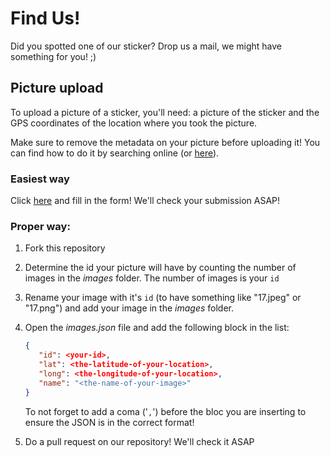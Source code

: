 # Find Us!

Did you spotted one of our sticker? Drop us a mail, we might have something for you! ;)

## Picture upload
To upload a picture of a sticker, you'll need: a picture of the sticker and the GPS coordinates of the location where you took the picture.

Make sure to remove the metadata on your picture before uploading it! You can find how to do it by searching online (or [here](https://www.comparitech.com/blog/information-security/remove-metadata-from-photos/)).


### Easiest way
Click [here](https://github.com/notrustverify/find-us/issues/new?template=new_image.yml) and fill in the form! We'll check your submission ASAP!


### Proper way:

1. Fork this repository

2. Determine the id your picture will have by counting the number of images in the _images_ folder. The number of images is your `id` 

3. Rename your image with it's `id` (to have something like "17.jpeg" or "17.png") and add your image in the _images_ folder.

4. Open the _images.json_ file and add the following block in the list:

   ```json
   {
      "id": <your-id>,
      "lat": <the-latitude-of-your-location>,
      "long": <the-longitude-of-your-location>,
      "name": "<the-name-of-your-image>"
   }
   ```

   To not forget to add a coma ('`,`') before the bloc you are inserting to ensure the JSON is in the correct format!

5. Do a pull request on our repository! We'll check it ASAP
